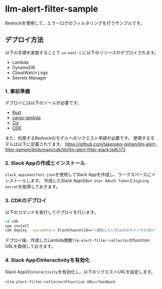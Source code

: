 # llm-alert-filter-sample

Bedrockを使用して、エラーログのフィルタリングを行うサンプルです。

## デプロイ方法

以下の手順を実施することで `us-east-1` に以下のリソースがデプロイされます。

- Lambda
- DynamoDB
- CloudWatch Logs
- Secrets Manager

### 1. 事前準備

デプロイには以下のツールが必要です。

- [Rust](https://www.rust-lang.org/tools/install)
- [cargo-lambda](https://github.com/cargo-lambda/cargo-lambda)
- [Zig](https://ziglang.org/learn/getting-started/)
- [CDK](https://docs.aws.amazon.com/ja_jp/cdk/v2/guide/getting_started.html)

また、利用するBedrockのモデルへのリクエスト申請が必要です。
使用するモデルは以下に定義されてます。
https://github.com/takenoko-gohan/llm-alert-filter-sample/blob/main/cdk/lib/llm-alert-filter-stack.ts#L173

### 2. Slack Appの作成とインストール

`slack_app/manifest.json`を使用してSlack Appを作成し、ワークスペースにインストールします。
作成したSlack Appの`Bot User OAuth Token`と`Signing Secret`を取得しておきます。

### 3. CDKのデプロイ

以下のコマンドを実行してデプロイを行います。

```bash
cd cdk
npm install
cdk deploy --parameters SlackChannelId=="<通知したいSlackのチャンネルID>" --parameters SlackToken="<取得したSlack AppのBot User OAuth Token>" --parameters SigningSecret="<取得したSlack AppのSigning Secret>"
```

デプロイ後、作成したLambda関数`llm-alert-filter-collector`のfunction URLを取得しておきます。

### 4. Slack AppのInteractivityを有効化

Slack Appの`Interactivity`を有効化し、以下のリクエストURLを設定します。

```
<llm-alert-filter-collectorのfunction URL>/feedback
```

